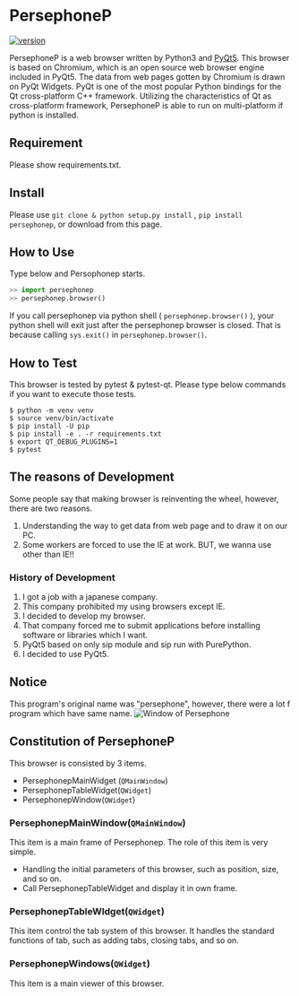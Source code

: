 
# PersephoneP

[![version](http://img.shields.io/pypi/v/persephonep.svg)](https://pypi.python.org/pypi/persephonep/)



PersephoneP is a web browser written by Python3 and [PyQt5](https://www.riverbankcomputing.com/static/Docs/PyQt5/).
This browser is based on Chromium,
 which is an open source web browser engine included in PyQt5.
The data from web pages gotten by Chromium is drawn on PyQt Widgets.
PyQt is one of the most popular Python bindings for the Qt cross-platform C++ framework.
Utilizing the characteristics of Qt as cross-platform framework,
 PersephoneP is able to run on multi-platform if python is installed.

## Requirement

Please show requirements.txt.

## Install

Please use ```git clone & python setup.py install``` , ```pip install persephonep```,
 or download from this page.

## How to Use

Type below and Persophonep starts.

```python
>> import persephonep
>> persephonep.browser()
```

If you call persephonep via python shell ( ```persephonep.browser()``` ), your python shell will exit just after the persephonep browser is closed.
That is because calling ```sys.exit()``` in ```persephonep.browser()```.

## How to Test

This browser is tested by pytest & pytest-qt.
Please type below commands if you want to execute those tests.

```text
$ python -m venv venv
$ source venv/bin/activate
$ pip install -U pip
$ pip install -e . -r requirements.txt
$ export QT_DEBUG_PLUGINS=1
$ pytest
```

<!--
```text
$ pytest --no-xvfb
```
-->

## The reasons of Development

Some people say that making browser is reinventing the wheel,
 however, there are two reasons.

1. Understanding the way to get data from web page and to draw it on our PC.
1. Some workers are forced to use the IE at work. BUT,
 we wanna use other than IE!!

### History of Development

1. I got a job with a japanese company.
1. This company prohibited my using browsers except IE.
1. I decided to develop my browser.
1. That company forced me to submit applications before installing software or libraries which I want.
1. PyQt5 based on only sip module and sip run with PurePython.
1. I decided to use PyQt5.

## Notice

This program's original name was "persephone",
 however, there were a lot f program which have same name.
![Window of Persephone](https://github.com/montblanc18/persephonep/blob/master/img/window_of_persephonep.png "Window_of_Persephone")

## Constitution of PersephoneP

This browser is consisted by 3 items.

- PersephonepMainWidget (```QMainWindow```)
- PersephonepTableWidget(```QWidget```)
- PersephonepWindow(```QWidget```)

### PersephonepMainWindow(```QMainWindow```)

This item is a main frame of Persephonep.
The role of this item is very simple.

- Handling the initial parameters of this browser, such as position, size, and so on.
- Call PersephonepTableWidget and display it in own frame.

### PersephonepTableWIdget(```QWidget```)

This item control the tab system of this browser. It handles the standard functions of tab, such as adding tabs, closing tabs, and so on.

### PersephonepWindows(```QWidget```)

This item is a main viewer of this browser.